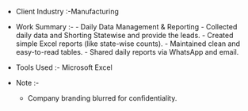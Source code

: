 - Client Industry :-Manufacturing
- Work Summary :-
        - Daily Data Management & Reporting
        - Collected daily data and Shorting Statewise and provide the leads.
        - Created simple Excel reports (like state-wise counts).
        - Maintained clean and easy-to-read tables.
        - Shared daily reports via WhatsApp and email.

- Tools Used :- Microsoft Excel

- Note :-
   - Company branding blurred for confidentiality.
